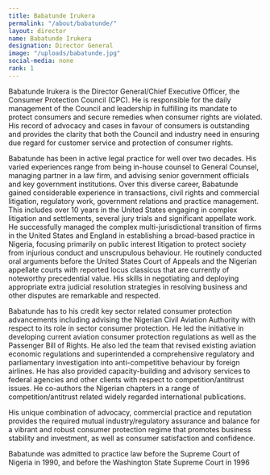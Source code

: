 ```yaml
---
title: Babatunde Irukera
permalink: "/about/babatunde/"
layout: director
name: Babatunde Irukera
designation: Director General
image: "/uploads/babatunde.jpg"
social-media: none
rank: 1
---
```


Babatunde Irukera is the Director General/Chief Executive Officer, the Consumer Protection Council (CPC). He is responsible for the daily management of the Council and leadership in fulfilling its mandate to protect consumers and secure remedies when consumer rights are violated.  His record of advocacy and cases in favour of consumers is outstanding and provides the clarity that both the Council and industry need in ensuring due regard for customer service and protection of consumer rights.

Babatunde has been in active legal practice for well over two decades.  His varied experiences range from being in-house counsel to General Counsel, managing partner in a law firm, and advising senior government officials and key government institutions. Over this diverse career, Babatunde gained considerable experience in transactions, civil rights and commercial litigation, regulatory work, government relations and practice management. This includes over 10 years in the United States engaging in complex litigation and settlements, several jury trials and significant appellate work. He successfully managed the complex multi-jurisdictional transition of firms in the United States and England in establishing a broad-based practice in Nigeria, focusing primarily on public interest litigation to protect society from injurious conduct and unscrupulous behaviour. He routinely conducted oral arguments before the United States Court of Appeals and the Nigerian appellate courts with reported locus classicus that are currently of noteworthy precedential value. His skills in negotiating and deploying appropriate extra judicial resolution strategies in resolving business and other disputes are remarkable and respected.

Babatunde has to his credit key sector related consumer protection advancements including advising the Nigerian Civil Aviation Authority with respect to its role in sector consumer protection.  He led the initiative in developing current aviation consumer protection regulations as well as the Passenger Bill of Rights.  He also led the team that revised existing aviation economic regulations and superintended a comprehensive regulatory and parliamentary investigation into anti-competitive behaviour by foreign airlines. He has also provided capacity-building and advisory services to federal agencies and other clients with respect to competition/antitrust issues. He co-authors the Nigerian chapters in a range of competition/antitrust related widely regarded international publications.

His unique combination of advocacy, commercial practice and reputation provides the required mutual industry/regulatory assurance and balance for a vibrant and robust consumer protection regime that promotes business stability and investment, as well as consumer satisfaction and confidence. 

Babatunde was admitted to practice law before the Supreme Court of Nigeria in 1990, and before the Washington State Supreme Court in 1996
